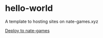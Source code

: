 # hello-world
A template to hosting sites on nate-games.xyz

[Deploy to nate-games](http://deploy.nate-games.xyz/)
